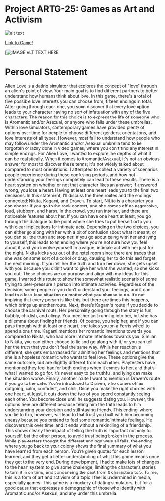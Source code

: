 # Project ARTG-25: Games as Art and Activism
![alt text](https://tasiann.github.io/new_title.PNG)

[Link to Game!](https://tasi-ann.itch.io/alien-love)

[![IMAGE ALT TEXT HERE](https://www.youtube.com/watch?v=0hEIYQ2JY7Q)

# Personal Statement
Alien Love is a dating simulator that explores the concept of "love" through an alien's point of view. Your main goal is to find different partners to better understand how humans think about love. In this game, there's a total of five possible love interests you can choose from; fifteen endings in total. After going through each one, you soon discover that every love option leads to your character having no sort of infatuation with any of the five characters. The reason for this choice is to express the life of someone who is Aromantic and/or Asexual, or anyone who falls under these umbrellas.
Within love simulators, contemporary games have provided plenty of options over time for people to choose different genders, orientations, and love interests of all types. However, most fail to understand how people who may follow under the Aromantic and/or Asexual umbrella tend to be forgotten or lazily done in video games, where you don't find any interest in simple endings. For Alien Love, I wanted to explore the depths of what it can be realistically. When it comes to Aromantic/Asexual, it's not an obvious answer for most to discover these terms; it's not widely talked about compared to most orientations. I attempted to collect a variety of scenarios people experience during these confusing periods, and how not understanding your feelings completely can lead to these results. There is a heart system on whether or not that character likes an answer; if answered wrong, you lose a heart. Having at least one heart leads you to the final two decisions. In this statement, I’ll discuss the three routes and the endings connected: Nikita, Kagami, and Draven.
To start, Nikita is a character you can choose if you go to the rock concert, and she comes off as aggressive, loud, stubborn, and harsh. In the crowd, you run into her, and there are noticeable features about her. If you can have one heart at least, you go through the dialogue to the point where she tries to put herself onto you with clear implications for intimate acts. Depending on the two choices, you can either go along with her with a bit of confusion about what it meant, or you can tell the truth and stop her. If you go about being with her and lying to yourself, this leads to an ending where you’re not sure how you feel about it, and you involve yourself in a vague, intimate act with her just for the night. Nikita kicks you out of the hotel room since there are traces that she was on some sort of alcohol or drug, causing her to do this and forget the next morning. If you tell her the truth and turn her down, she gets upset with you because you didn’t want to give her what she wanted, so she kicks you out. These choices are on purpose and align with my ideas for this game. I wanted this route to show the somewhat realistic scenario of some trying to peer-pressure a person into intimate activities. Regardless of the decision, some people or you don’t understand your feelings, and it can lead to a lose-lose situation no matter what you choose to do. It’s not implying that every person is like this, but there are times this happens, which brings up another route.
Next, there’s Kagami’s route if you decide to choose the carnival route. Her personality going through the story is fun, bubbly, childish, and clingy. You meet her just running into her, but she has a dilemma about finding her friends. Of course, you help her, and if you can pass through with at least one heart, she takes you on a Ferris wheel to spend alone time. Kagami mentions her romantic intentions towards you compared to Nikita, who had more intimate intentions towards you. Similar to Nikita, you can either choose to lie and go along with it, or you can tell her the truth that you don’t feel the same way. While her reaction is different, she gets embarrassed for admitting her feelings and mentions that she is a hopeless romantic who wants to feel love. These options give the same outcome, but are slightly different from each other. Playtesters have mentioned they feel bad for both endings when it comes to her, and that’s what I wanted to go for. It’s never easy to be truthful, and lying can make the situation worse.
Finally, another route I want to mention is Draven’s route if you go to the cafe. You’re introduced to Draven, who comes off as outgoing, calm, confident, and chill. Once you make the right choices with one heart, at least, it cuts down the two of you spend constantly seeing each other. You become close until he suggests dating you. However, the options here are different because telling him the truth leads to him understanding your decision and still staying friends. This ending, where you lie to him, however, will lead to that trust you built with him becoming uneasy because you pretend to feel some romantic/intimate feelings. He discovers this over time, and it ends without a rekindling of a friendship. This shows clearly the impact of telling the truth is important not only to yourself, but the other person, to avoid trust being broken in the process.
While play-testers thought the different endings were all fails, the ending where you go back to your colony shows the final summary of what you have learned from each person. You’re given quotes for each lesson learned, and they get a better understanding of what this game means once they get to the very end.
During development, I had to make lots of changes to the heart system to give some challenge, limiting the character’s stories to turn it in on time, and condensing the cast from 8 characters to 5. To me, this is a form of art and activism of a topic I feel is undermined in media, especially games. This game is a mockery of dating simulators, but for a good cause that expresses a demographic of those who identify with Aromantic and/or Asexual, and any under this umbrella. 
